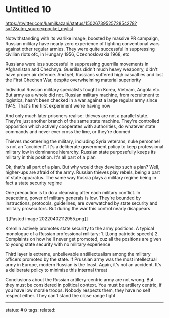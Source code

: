 # Untitled 10
https://twitter.com/kamilkazani/status/1502673952572854278?s=12&utm_source=pocket_mylist

Notwithstanding with its warlike image, boosted by massive PR campaign, Russian military have nearly zero experience of fighting conventional wars against other regular armies. They were quite successful in suppressing civilian riots ofc, in Hungary 1956, Czechoslovakia 1968, etc


Russians were less successful in suppressing guerrilla movements in Afghanistan and Chechnya. Guerillas didn't much heavy weaponry, didn't have proper air defence. And yet, Russians suffered high casualties and lost the First Chechen War, despite overwhelming material superiority


Individual Russian military specialists fought in Korea, Vietnam, Angola etc. But army as a whole did not. Russian military machine, from recruitment to logistics, hasn't been checked in a war against a large regular army since 1945. That's the first experiment we're having now



And only much later prisoners realise: thieves are not a parallel state. They're just another branch of the same state machine. They're controlled opposition which actively cooperates with authorities, do whatever state commands and never ever cross the line, or they're doomed

Thieves racketeering the military, including Syria veterans, nuke personnel is not an "accident". It's a deliberate government policy to keep professional military low in dominance hierarchy. Russian state purposefully keeps its military in this position. It's all part of a plan



Ok, that's all part of a plan. But why would they develop such a plan? Well, higher-ups are afraid of the army. Russian thieves play rebels, being a part of state apparatus. The same way Russia plays a military regime being in fact a state security regime



One precaution is to do a cleansing after each military conflict. In peacetime, power of military generals is low. They're bounded by instructions, protocols, guidelines, are overwatched by state security and military prosecutors. But during the war this control nearly disappears

![[Pasted image 20220402112955.png]]



Kremlin actively promotes state security to the army positions. A typical monologue of a Russian professional military: 1. [Long patriotic speech] 2. Complaints on how he'll never get promoted, cuz all the positions are given to young state security with no military experience

Third layer is extreme, unbelievable antiillectualism among the military officers promoted by the state. If Prussian army was the most intellectual army in Europe, modern Russian is the least. Again, it's not an accident. It's a deliberate policy to minimise this internal threat


Conclusions about the Russian artillery-centric army are not wrong. But they must be considered in political context. You must be artillery centric, if you have low morale troops. Nobody respects them, they have no self respect either. They can't stand the close range fight


---
status: #⚙️ 
tags: 
related: 